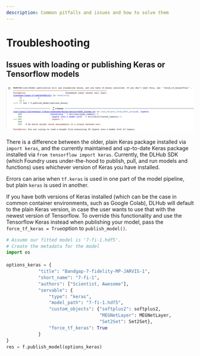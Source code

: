```yaml
---
description: Common pitfalls and issues and how to solve them
---
```


# Troubleshooting

## Issues with loading or publishing Keras or Tensorflow models

![A common error that arises when there is a Keras or Tensorflow version mismatch](../../.gitbook/assets/screen-shot-2021-07-15-at-10.05.40-am.png)

There is a difference between the older, plain Keras package installed via `import keras`, and the currently maintained and up-to-date Keras package installed via `from tensorflow import keras`. Currently, the DLHub SDK (which Foundry uses under-the-hood to publish, pull, and run models and functions) uses whichever version of Keras you have installed.

Errors can arise when `tf.keras` is used in one part of the model pipeline, but plain `keras` is used in another.

If you have both versions of Keras installed (which can be the case in common container environments, such as Google Colab), DLHub will default to the plain Keras version, in case the user wants to use that with the newest version of Tensorflow. To override this functionality and use the Tensorflow Keras instead when publishing your model, pass the `force_tf_keras = True`option to `publish_model()`.

```python
# Assume our fitted model is '7-fi-1.hdf5'.
# Create the metadata for the model
import os

options_keras = {
            "title": "Bandgap-7-fidelity-MP-JARVIS-1",
            "short_name": "7-fi-1",
            "authors": ["Scientist, Awesome"],
            "servable": {
                "type": "keras",
                "model_path": "7-fi-1.hdf5",
                "custom_objects": {"softplus2": softplus2, 
                                   "MEGNetLayer": MEGNetLayer,
                                   "Set2Set": Set2Set},
                "force_tf_keras": True
            }
}
res = f.publish_model(options_keras)
```
